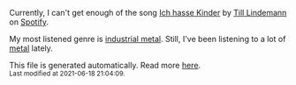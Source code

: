 
  Currently, I can't get enough of the song <a href="https://open.spotify.com/track/0gzVVWrYrWkJJyZKE4K3pK">Ich hasse Kinder</a> by <a href="https://open.spotify.com/artist/2a5G7JLmVJNjfFNg8rwLcP">Till Lindemann</a> on <a href="https://open.spotify.com/user/9qz2xtkur2fengfsdcq8dd907?si=kq2SVrUkSNe0z1NJjpt7kg">Spotify</a>.

  My most listened genre is <a href="https://duckduckgo.com/?q=industrial metal music">industrial metal</a>.
  Still, I've been listening to a lot of <a href="https://duckduckgo.com/?q=metal music">metal</a> lately.

  This file is generated automatically. Read more <a href="https://github.com/CodeF0x/CodeF0x/blob/master/IMPORTANT.md">here</a>.
  <br>
  <sub>Last modified at 2021-06-18 21:04:09.</sub>
  